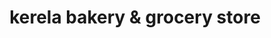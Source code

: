 ---
title: "kerela bakery & grocery store"
url: /kottayam/kerela-bakery-und-grocery-store/
shop: Bäckerei
---